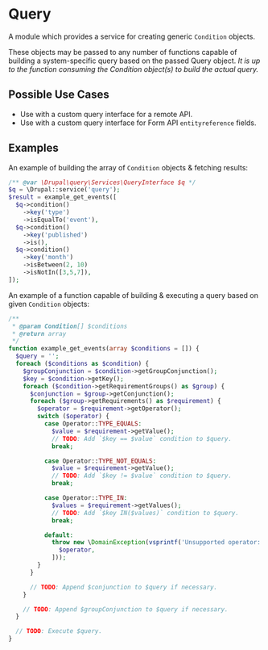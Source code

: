 Query
=====
A module which provides a service for creating generic `Condition` objects.

These objects may be passed to any number of functions capable of building
a system-specific query based on the passed Query object. _It is up to the
function consuming the Condition object(s) to build the actual query._

Possible Use Cases
------------------
* Use with a custom query interface for a remote API.
* Use with a custom query interface for Form API `entityreference` fields.

Examples
--------
An example of building the array of `Condition` objects & fetching results:

```php
/** @var \Drupal\query\Services\QueryInterface $q */
$q = \Drupal::service('query');
$result = example_get_events([
  $q->condition()
    ->key('type')
    ->isEqualTo('event'),
  $q->condition()
    ->key('published')
    ->is(),
  $q->condition()
    ->key('month')
    ->isBetween(2, 10)
    ->isNotIn([3,5,7]),
]);
```

An example of a function capable of building & executing a query based on
given `Condition` objects:
 
```php
/**
 * @param Condition[] $conditions
 * @return array
 */
function example_get_events(array $conditions = []) {
  $query = '';
  foreach ($conditions as $condition) {
    $groupConjunction = $condition->getGroupConjunction();
    $key = $condition->getKey();
    foreach ($condition->getRequirementGroups() as $group) {
      $conjunction = $group->getConjunction();
      foreach ($group->getRequirements() as $requirement) {
        $operator = $requirement->getOperator();
        switch ($operator) {
          case Operator::TYPE_EQUALS:
            $value = $requirement->getValue();
            // TODO: Add `$key == $value` condition to $query.
            break;

          case Operator::TYPE_NOT_EQUALS:
            $value = $requirement->getValue();
            // TODO: Add `$key != $value` condition to $query.
            break;

          case Operator::TYPE_IN:
            $values = $requirement->getValues();
            // TODO: Add `$key IN($values)` condition to $query.
            break;

          default:
            throw new \DomainException(vsprintf('Unsupported operator: %s', [
              $operator,
            ]));
        }
      }

      // TODO: Append $conjunction to $query if necessary.
    }

    // TODO: Append $groupConjunction to $query if necessary.
  }

  // TODO: Execute $query.
}
```
